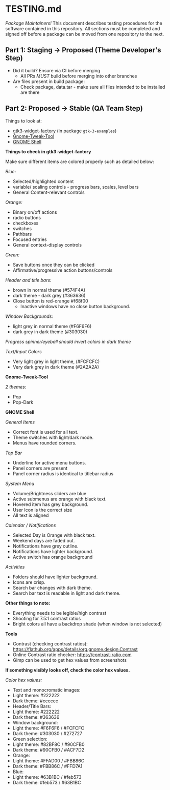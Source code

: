 # TESTING.md

*Package Maintainers!*
This document describes testing procedures for the software contained in this
repository. All sections must be completed and signed off before a package can
be moved from one repository to the next.

## Part 1: Staging -> Proposed (Theme Developer's Step)
* Did it build? Ensure via CI before merging
    - All PRs *MUST* build before merging into other branches
* Are files present in build package:
    - Check package, data.tar - make sure all files intended to be installed are
      there

## Part 2: Proposed -> Stable (QA Team Step)

Things to look at:
 - [gtk3-widget-factory](#gtk) (in package `gtk-3-examples`)
 - [Gnome-Tweak-Tool](#gtt)
 - [GNOME Shell](#shell)

 **Things to check in gtk3-widget-factory**<a name="gtk"></a>

 Make sure different items are colored properly such as detailed below:

 *Blue:*
 - Selected/highlighted content
 - variable/ scaling controls - progress bars, scales, level bars
 - General Content-relevant controls

 *Orange:*
 - Binary on/off actions
 - radio buttons
 - checkboxes
 - switches
 - Pathbars
 - Focused entries
 - General context-display controls

 *Green:*
 - Save buttons once they can be clicked
 - Affirmative/progressive action buttons/controls

 *Header and title bars:*
 - brown in normal theme (#574F4A)
 - dark theme - dark grey (#363636)
 - Close button is red-orange #f68f00
   - Inactive windows have no close button background.


 *Window Backgrounds:*
 - light grey in normal theme (#F6F6F6)
 - dark grey in dark theme (#303030)

 *Progress spinner/eyeball should invert colors in dark theme*

 *Text/Input Colors*
 - Very light grey in light theme, (#FCFCFC)
 - Very dark grey in dark theme (#2A2A2A)

**Gnome-Tweak-Tool**<a name="gtt"></a>

 *2 themes:*
  - Pop
  - Pop-Dark

 **GNOME Shell**<a name='shell'></a>

 *General Items*
 - Correct font is used for all text.
 - Theme switches with light/dark mode.
 - Menus have rounded corners.

 *Top Bar*
 - Underline for active menu buttons.
 - Panel corners are present
 - Panel corner radius is identical to titlebar radius

 *System Menu*
 - Volume/Brightness sliders are blue
 - Active submenus are orange with black text.
 - Hovered item has grey background.
 - User Icon is the correct size
 - All text is aligned

 *Calendar / Notifications*
 - Selected Day is Orange with black text.
 - Weekend days are faded out.
 - Notifications have grey outline.
 - Notifications have lighter background.
 - Active switch has orange background

 *Activities*
 - Folders should have lighter background.
 - Icons are crisp.
 - Search bar changes with dark theme.
 - Search bar text is readable in light and dark theme.

 **Other things to note:**
 - Everything needs to be legible/high contrast
  - Shooting for 7.5:1 contrast ratios
 - Bright colors all have a backdrop shade (when window is not selected)

 **Tools**
 - Contrast (checking contrast ratios): https://flathub.org/apps/details/org.gnome.design.Contrast
 - Online Contrast ratio checker: https://contrast-ratio.com
 - Gimp can be used to get hex values from screenshots

 **If something visibly looks off, check the color hex values.**

 *Color hex values:*
 - Text and monocromatic images:
  - Light theme: #222222
  - Dark theme: #cccccc
 - Header/Title Bars:
  - Light theme: #222222
  - Dark theme: #363636
 - Window background:
  - Light theme: #F6F6F6 / #FCFCFC
  - Dark theme: #303030  / #272727
 - Green selection:
  - Light theme: #82BF8C / #90CFB0
  - Dark theme: #90CFB0  / #ACF7D2
 - Orange:
  - Light theme: #FFAD00 / #FBB86C
  - Dark theme: #FBB86C / #FFD7A1
 - Blue:
  - Light theme: #63B1BC / #feb573
  - Dark theme: #feb573 / #63B1BC
